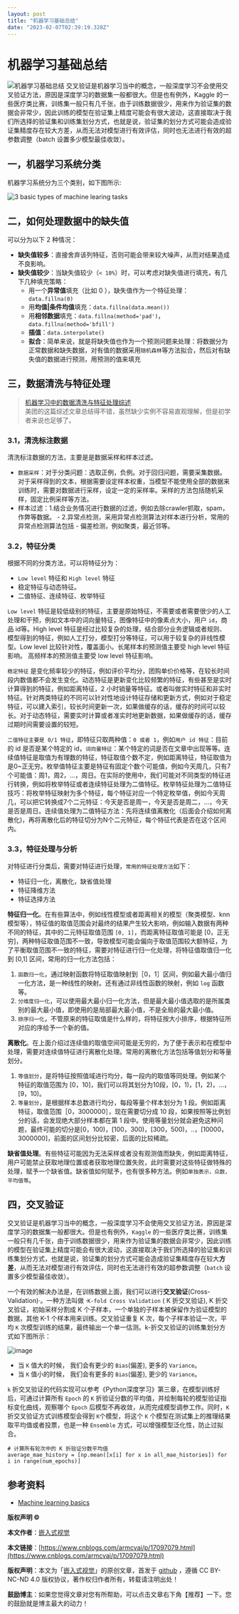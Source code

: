 ```yaml
---
layout: post
title: "机器学习基础总结"
date: "2023-02-07T02:39:19.328Z"
---
```

机器学习基础总结
========

![机器学习基础总结](https://img2023.cnblogs.com/blog/2989634/202302/2989634-20230206235713776-760512978.png) 交叉验证是机器学习当中的概念，一般深度学习不会使用交叉验证方法，原因是深度学习的数据集一般都很大。但是也有例外，Kaggle 的一些医疗类比赛，训练集一般只有几千张，由于训练数据很少，用来作为验证集的数据会非常少，因此训练的模型在验证集上精度可能会有很大波动，这直接取决于我们所选择的验证集和训练集划分方式，也就是说，验证集的划分方式可能会造成验证集精度存在较大方差，从而无法对模型进行有效评估，同时也无法进行有效的超参数调整（batch 设置多少模型最佳收敛）。

一，机器学习系统分类
----------

机器学习系统分为三个类别，如下图所示:

![3 basic types of machine learing tasks](https://img2023.cnblogs.com/blog/2989634/202302/2989634-20230207000233663-641302824.png)

二，如何处理数据中的缺失值
-------------

可以分为以下 2 种情况：

*   **缺失值较多**：直接舍弃该列特征，否则可能会带来较大噪声，从而对结果造成不良影响。
*   **缺失值较少**：当缺失值较少（`< 10%`）时，可以考虑对缺失值进行填充，有几下几种填充策略：
    *   用一个**异常值**填充（比如 0 ），缺失值作为一个特征处理：`data.fillna(0)`
    *   用**均值|条件均值**填充：`data.fillna(data.mean())`
    *   用**相邻数据**填充：`data.fillna(method='pad')`，`data.fillna(method='bfill')`
    *   **插值**：`data.interpolate()`
    *   **拟合**：简单来说，就是将缺失值也作为一个预测问题来处理：将数据分为正常数据和缺失数据，对有值的数据采用`随机森林`等方法拟合，然后对有缺失值的数据进行预测，用预测的值来填充

三，数据清洗与特征处理
-----------

> [机器学习中的数据清洗与特征处理综述](https://tech.meituan.com/2015/02/10/machinelearning-data-feature-process.html)  
> 美团的这篇综述文章总结得不错，虽然缺少实例不容易直观理解，但是初学者来说也足够了。

### 3.1，清洗标注数据

清洗标注数据的方法，主要是是数据采样和样本过滤。

*   `数据采样`：对于分类问题：选取正例，负例。对于回归问题，需要采集数据。对于采样得到的文本，根据需要设定样本权重，当模型不能使用全部的数据来训练时，需要对数据进行采样，设定一定的采样率。采样的方法包括随机采样，固定比例采样等方法。
*   样本过滤：1.结合业务情况进行数据的过滤，例如去除crawler抓取，spam，作弊等数据。 - 2.异常点检测，采用异常点检测算法对样本进行分析，常用的异常点检测算法包括 - 偏差检测，例如聚类，最近邻等。

### 3.2，特征分类

根据不同的分类方法，可以将特征分为：

*   `Low level` 特征和 `High level` 特征
*   稳定特征与动态特征。
*   二值特征、连续特征、枚举特征

`Low level` 特征是较低级别的特征，主要是原始特征，不需要或者需要很少的人工处理和干预，例如文本中的词向量特征，图像特征中的像素点大小，用户 `id`，商品 id等。High level 特征是经过比较复杂的处理，结合部分业务逻辑或者规则、模型得到的特征，例如人工打分，模型打分等特征，可以用于较复杂的非线性模型。Low level 比较针对性，覆盖面小。长尾样本的预测值主要受 high level 特征影响。 高频样本的预测值主要受 low level 特征影响。

`稳定特征` 是变化频率较少的特征，例如评价平均分，团购单价价格等，在较长时间段内数值都不会发生变化。动态特征是更新变化比较频繁的特征，有些甚至是实时计算得到的特征，例如距离特征，2 小时销量等特征。或者叫做实时特征和非实时特征。针对两类特征的不同可以针对性地设计特征存储和更新方式，例如对于稳定特征，可以建入索引，较长时间更新一次，如果做缓存的话，缓存的时间可以较长。对于动态特征，需要实时计算或者准实时地更新数据，如果做缓存的话，缓存过期时间需要设置的较短。

`二值特征主要是 0/1 特征`，即特征只取两种值：`0 或者 1`，例如`用户 id 特征`：目前的 id 是否是某个特定的 id，`词向量特征`：某个特定的词是否在文章中出现等等。连续值特征是取值为有理数的特征，特征取值个数不定，例如距离特征，特征取值为是0~正无穷。枚举值特征主要是特征有固定个数个可能值，例如今天周几，只有7个可能值：周1，周2，…，周日。在实际的使用中，我们可能对不同类型的特征进行转换，例如将枚举特征或者连续特征处理为二值特征。枚举特征处理为二值特征技巧：将枚举特征映射为多个特征，每个特征对应一个特定枚举值，例如今天周几，可以把它转换成7个二元特征：今天是否是周一，今天是否是周二，…，今天是否是周日。连续值处理为二值特征方法：先将连续值离散化（后面会介绍如何离散化)，再将离散化后的特征切分为N个二元特征，每个特征代表是否在这个区间内。

### 3.3，特征处理与分析

对特征进行分类后，需要对特征进行处理，`常用的特征处理方法`如下：

*   特征归一化，离散化，缺省值处理
*   特征降维方法
*   特征选择方法

**特征归一化**。在有些算法中，例如线性模型或者距离相关的模型（聚类模型、knn 模型等），特征值的取值范围会对最终的结果产生较大影响，例如输入数据有两种不同的特征，其中的二元特征取值范围 `[0, 1]`，而距离特征取值可能是 \[0，正无穷\]，两种特征取值范围不一致，导致模型可能会偏向于取值范围较大额特征，为了平衡取值范围不一致的特征，需要对特征进行归一化处理，将特征值取值归一化到 \[0,1\] 区间，常用的归一化方法包括：

1.  `函数归一化`，通过映射函数将特征取值映射到［0，1］区间，例如最大最小值归一化方法，是一种线性的映射。还有通过非线性函数的映射，例如 `log` 函数等。
2.  `分维度归一化`，可以使用最大最小归一化方法，但是最大最小值选取的是所属类别的最大最小值，即使用的是局部最大最小值，不是全局的最大最小值。
3.  `排序归一化`，不管原来的特征取值是什么样的，将特征按大小排序，根据特征所对应的序给予一个新的值。

**离散化**。在上面介绍过连续值的取值空间可能是无穷的，为了便于表示和在模型中处理，需要对连续值特征进行离散化处理。常用的离散化方法包括等值划分和等量划分。

1.  `等值划分`，是将特征按照值域进行均分，每一段内的取值等同处理。例如某个特征的取值范围为 \[0，10\]，我们可以将其划分为10段，\[0，1)，\[1，2)，…，\[9，10)。
2.  `等量划分`，是根据样本总数进行均分，每段等量个样本划分为 1 段。例如距离特征，取值范围［0，3000000］，现在需要切分成 10 段，如果按照等比例划分的话，会发现绝大部分样本都在第 1 段中。使用等量划分就会避免这种问题，最终可能的切分是\[0，100)，\[100，300)，\[300，500)，..，\[10000，3000000\]，前面的区间划分比较密，后面的比较稀疏。

**缺省值处理**。有些特征可能因为无法采样或者没有观测值而缺失，例如距离特征，用户可能禁止获取地理位置或者获取地理位置失败，此时需要对这些特征做特殊的处理，赋予一个缺省值。缺省值如何赋予，也有很多种方法。例如`单独表示，众数，平均值等`。

四，交叉验证
------

交叉验证是机器学习当中的概念，一般深度学习不会使用交叉验证方法，原因是深度学习的数据集一般都很大。但是也有例外，`Kaggle` 的一些医疗类比赛，训练集一般只有几千张，由于训练数据很少，用来作为验证集的数据会非常少，因此训练的模型在验证集上精度可能会有很大波动，这直接取决于我们所选择的验证集和训练集划分方式，也就是说，验证集的划分方式可能会造成验证集精度存在较大**方差**，从而无法对模型进行有效评估，同时也无法进行有效的超参数调整（`batch` 设置多少模型最佳收敛）。

一个有效的解决办法是，在训练数据上面，我们可以进行**交叉验证**(Cross-Validation)·。一种方法叫做 ·`K-fold Cross Validation` ( K 折交叉验证), K 折交叉验证，初始采样分割成 K 个子样本，一个单独的子样本被保留作为验证模型的数据，其他 K-1 个样本用来训练。交叉验证重复 K 次，每个子样本验证一次，平均 `K` 次模型训练的结果，最终输出一个单一估测。k-折交叉验证的训练集划分方式如下图所示：

![image](https://user-images.githubusercontent.com/37138671/114163327-a0dfe200-995c-11eb-9a0e-4ce4fe13150c.png)

*   当 `K` 值大的时候， 我们会有更少的 `Bias`(偏差), 更多的 `Variance`。
*   当 `K` 值小的时候， 我们会有更多的 `Bias`(偏差), 更少的 `Variance`。

`k` 折交叉验证的代码实现可以参考《Python深度学习》第三章，在模型训练好后，可通过计算所有 `Epoch` 的 `K` 折验证分数的平均值，并绘制每轮的模型验证指标变化曲线，观察哪个 `Epoch` 后模型不再收敛，从而完成模型调参工作。同时，`K` 折交叉验证方式训练模型会得到 `K`个模型，将这个 `K` 个模型在测试集上的推理结果取平均值或者投票，也是一种 `Ensemble` 方式，可以增强模型泛化性，防止过拟合。

    # 计算所有轮次中的 K 折验证分数平均值
    average_mae_history = [np.mean([x[i] for x in all_mae_histories]) for i in range(num_epochs)]
    

参考资料
----

*   [Machine learning basics](https://medium.com/@Khuranasoils/machine-learning-basics-f58678cf9c15)

**版权声明 ©**

**本文作者**：[嵌入式视觉](https://www.cnblogs.com/armcvai/)

**本文链接**：[https://www.cnblogs.com/armcvai/p/17097079.html](https://www.cnblogs.com/armcvai/p/17097079.html)

**版权声明**：本文为「[嵌入式视觉](https://www.cnblogs.com/armcvai/)」的原创文章，首发于 [github](https://github.com/HarleysZhang/cv_note) ，遵循 CC BY-NC-ND 4.0 版权协议，著作权归作者所有，转载请注明出处！

**鼓励博主**：如果您觉得文章对您有所帮助，可以点击文章右下角【推荐】一下。您的鼓励就是博主最大的动力！